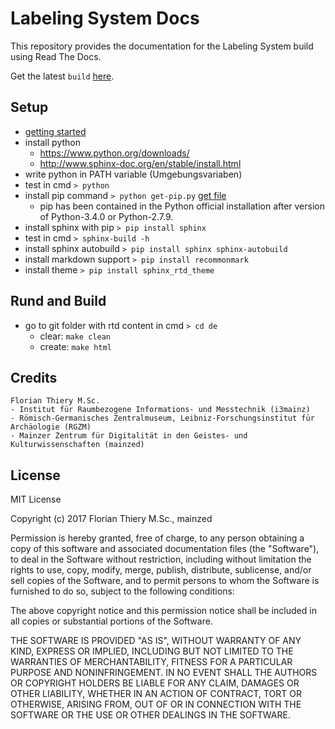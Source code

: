 # Labeling System Docs

This repository provides the documentation for the Labeling System build using Read The Docs.

Get the latest `build` [here](https://htmlpreview.github.io/?https://raw.githubusercontent.com/mainzed/labelingsystem-docs/master/de/build/html/index.html).

## Setup

* [getting started](https://docs.readthedocs.io/en/latest/getting_started.html)
* install python
  * https://www.python.org/downloads/
  * http://www.sphinx-doc.org/en/stable/install.html
* write python in PATH variable (Umgebungsvariaben)
* test in cmd `> python`
* install pip command `> python get-pip.py` [get file](https://bootstrap.pypa.io/get-pip.py)
  * pip has been contained in the Python official installation after version of Python-3.4.0 or Python-2.7.9.
* install sphinx with pip `> pip install sphinx`
* test in cmd `> sphinx-build -h`
* install sphinx autobuild `> pip install sphinx sphinx-autobuild`
* install markdown support `> pip install recommonmark`
* install theme `> pip install sphinx_rtd_theme`

## Rund and Build

* go to git folder with rtd content in cmd `> cd de`
  * clear: `make clean`
  * create: `make html`

## Credits

```
Florian Thiery M.Sc.
- Institut für Raumbezogene Informations- und Messtechnik (i3mainz)
- Römisch-Germanisches Zentralmuseum, Leibniz-Forschungsinstitut für Archäologie (RGZM)
- Mainzer Zentrum für Digitalität in den Geistes- und Kulturwissenschaften (mainzed)
```

## License

MIT License

Copyright (c) 2017 Florian Thiery M.Sc., mainzed

Permission is hereby granted, free of charge, to any person obtaining a copy
of this software and associated documentation files (the "Software"), to deal
in the Software without restriction, including without limitation the rights
to use, copy, modify, merge, publish, distribute, sublicense, and/or sell
copies of the Software, and to permit persons to whom the Software is
furnished to do so, subject to the following conditions:

The above copyright notice and this permission notice shall be included in all
copies or substantial portions of the Software.

THE SOFTWARE IS PROVIDED "AS IS", WITHOUT WARRANTY OF ANY KIND, EXPRESS OR
IMPLIED, INCLUDING BUT NOT LIMITED TO THE WARRANTIES OF MERCHANTABILITY,
FITNESS FOR A PARTICULAR PURPOSE AND NONINFRINGEMENT. IN NO EVENT SHALL THE
AUTHORS OR COPYRIGHT HOLDERS BE LIABLE FOR ANY CLAIM, DAMAGES OR OTHER
LIABILITY, WHETHER IN AN ACTION OF CONTRACT, TORT OR OTHERWISE, ARISING FROM,
OUT OF OR IN CONNECTION WITH THE SOFTWARE OR THE USE OR OTHER DEALINGS IN THE
SOFTWARE.
